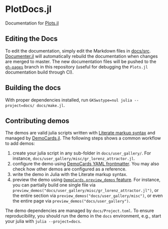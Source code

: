 # PlotDocs.jl

Documentation for [Plots.jl](https://github.com/tbreloff/Plots.jl)

## Editing the Docs

To edit the documentation, simply edit the Markdown files in [docs/src](https://github.com/JuliaPlots/PlotDocs.jl/tree/master/docs/src). [Documenter.jl](https://github.com/JuliaDocs/Documenter.jl) will automatically rebuild the documentation when changes are merged to master.
The new documentation files will be pushed to the [`gh-pages`](https://github.com/JuliaPlots/PlotDocs.jl/tree/gh-pages) branch in this repository (useful for debugging the `Plots.jl` documentation  build through CI).

## Building the docs

With proper dependencies installed, run `GKSwstype=nul julia --project=docs/ docs/make.jl`.

## Contributing demos

The demos are valid julia scripts written with [Literate markup syntax][literate_syntax] and managed
by [DemoCards.jl][democards_jl]. The following steps shows a common workflow to add demos:

1. create your julia script in any sub-folder in `docs/user_gallery/`. For instance,
   `docs/user_gallery/misc/gr_lorenz_attractor.jl`.
2. configure the demo using [DemoCards YAML frontmatter][yaml_frontmatter]. You may also check how
   other demos are configured as a reference.
3. write the demo in Julia with the Literate markup syntax.
4. preview the demo using [`DemoCards.preview_demos` feature][democards_preview]. For instance, you
   can partially build one single file via
   `preview_demos("docs/user_gallery/misc/gr_lorenz_attractor.jl")`, or the entire section via
   `preview_demos("docs/user_gallery/misc")`, or even the entire page via
   `preview_demos("docs/user_gallery")`.

The demo dependencies are managed by `docs/Project.toml`. To ensure reproducibility, you should run
the demo in the `docs` environment, e.g., start your julia with `julia --project=docs`.

[literate_syntax]: https://fredrikekre.github.io/Literate.jl/v2/fileformat/
[yaml_frontmatter]: https://johnnychen94.github.io/DemoCards.jl/stable/quickstart/usage_example/julia_demos/1.julia_demo/#juliademocard_example
[democards_jl]: https://github.com/johnnychen94/DemoCards.jl
[democards_preview]: https://johnnychen94.github.io/DemoCards.jl/stable/preview/
